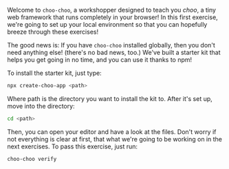 Welcome to `choo-choo`, a workshopper designed to teach you _choo_, a tiny
web framework that runs completely in your browser! In this first exercise,
we're going to set up your local environment so that you can hopefully
breeze through these exercises!

The good news is: If you have `choo-choo` installed globally, then you don't
need anything else! (there's no bad news, too.) We've built a starter kit that
helps you get going in no time, and you can use it thanks to npm!

To install the starter kit, just type:

```sh
npx create-choo-app <path>
```

Where path is the directory you want to install the kit to. After it's set up,
move into the directory:

```sh
cd <path>
```

Then, you can open your editor and have a look at the files. Don't worry if
not everything is clear at first, that what we're going to be working on in the
next exercises. To pass this exercise, just run:

```sh
choo-choo verify
```
